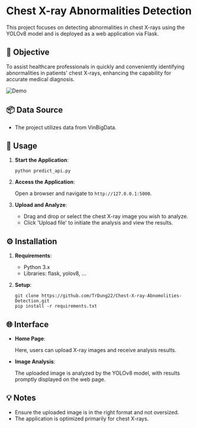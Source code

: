 # Chest X-ray Abnormalities Detection

This project focuses on detecting abnormalities in chest X-rays using the YOLOv8 model and is deployed as a web application via Flask.

## 🎯 Objective

To assist healthcare professionals in quickly and conveniently identifying abnormalities in patients' chest X-rays, enhancing the capability for accurate medical diagnosis.

![Demo](link_to_a_demo_or_screenshot)

## 📦 Data Source

- The project utilizes data from VinBigData.

## 🚀 Usage

1. **Start the Application**:

    ```
    python predict_api.py
    ```

2. **Access the Application**:

    Open a browser and navigate to `http://127.0.0.1:5000`.

3. **Upload and Analyze**:
    
    - Drag and drop or select the chest X-ray image you wish to analyze.
    - Click 'Upload file' to initiate the analysis and view the results.

## ⚙️ Installation

1. **Requirements**:

    - Python 3.x
    - Libraries: flask, yolov8, ...

2. **Setup**:

    ```
    git clone https://github.com/TrDung22/Chest-X-ray-Abnomolities-Detection.git
    pip install -r requirements.txt
    ```

## 🌐 Interface

- **Home Page**:

  Here, users can upload X-ray images and receive analysis results.

- **Image Analysis**:

  The uploaded image is analyzed by the YOLOv8 model, with results promptly displayed on the web page.

## 💡 Notes

- Ensure the uploaded image is in the right format and not oversized.
- The application is optimized primarily for chest X-rays.
